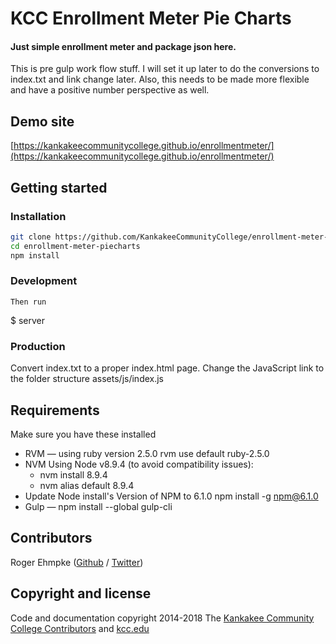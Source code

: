 # KCC Enrollment Meter Pie Charts

#### Just simple enrollment meter and package json here.
This is pre gulp work flow stuff. I will set it up later to do the conversions to index.txt and link change later.
Also, this needs to be made more flexible and have a positive number perspective as well.

## Demo site
[https://kankakeecommunitycollege.github.io/enrollmentmeter/](https://kankakeecommunitycollege.github.io/enrollmentmeter/)

## Getting started

### Installation

```sh
git clone https://github.com/KankakeeCommunityCollege/enrollment-meter-piecharts.git
cd enrollment-meter-piecharts
npm install
````

### Development
	Then run 
  $ server

### Production

 Convert index.txt to a proper index.html page. Change the JavaScript link to the folder structure assets/js/index.js

## Requirements

Make sure you have these installed

- RVM — using ruby version 2.5.0 rvm use default ruby-2.5.0
- NVM Using Node v8.9.4 (to avoid compatibility issues):
  - nvm install 8.9.4
  - nvm alias default 8.9.4
- Update Node install's Version of NPM to 6.1.0 npm install -g npm@6.1.0
- Gulp — npm install --global gulp-cli

## Contributors

Roger Ehmpke ([Github](https://github.com/rehmpke) / [Twitter](http://twitter.com/rehmpke))

## Copyright and license

Code and documentation copyright 2014-2018 The [Kankakee Community College Contributors](#Contributors) and [kcc.edu](http://www.kcc.edu)

